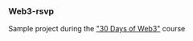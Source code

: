 ### Web3-rsvp

Sample project during the ["30 Days of Web3"](https://www.30daysofweb3.xyz/) course 
